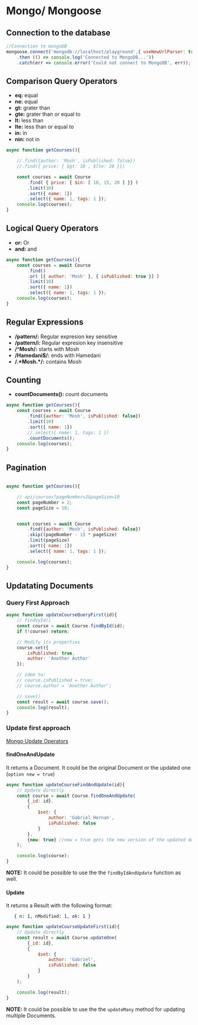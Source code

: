 # Mongo/ Mongoose

## Connection to the database

```javascript
//Connection to mongoDB
mongoose.connect('mongodb://localhost/playground',{ useNewUrlParser: true, useUnifiedTopology: true } )
    .then (() => console.log('Connected to MongoDB...'))
    .catch(err => console.error('Could not connect to MongoDB', err));
```

## Comparison Query Operators

* **eq:** equal
* **ne:** equal
* **gt:** grater than
* **gte:** grater than or equal to
* **lt:** less than
* **lte:** less than or equal to
* **in:**  in
* **nin:** not in

```javascript
async function getCourses(){

    //.find({author: 'Mosh', isPublished: false})
    //.find({ price: { $gt: 10 , $lte: 20 }})

    const courses = await Course
        .find( { price: { $in: [ 10, 15, 20 ] }} )
        .limit(10)
        .sort({ name: 1})
        .select({ name: 1, tags: 1 });
    console.log(courses);
}

```

## Logical Query Operators

* **or:** Or
* **and:** and

```javascript
async function getCourses(){
    const courses = await Course
        .find()
        .or( [{ author: 'Mosh' }, { isPublished: true }] )
        .limit(10)
        .sort({ name: 1})
        .select({ name: 1, tags: 1 });
    console.log(courses);
}
```

## Regular Expressions

* **/pattern/:** Regular expresion key sensitive
* **/pattern/i:** Regular expresion key insensitive
* **/^Mosh/:** starts with Mosh
* **/Hamedani$/:** ends with Hamedani
* **/.\*Mosh.\*/:** contains Mosh

## Counting

* **countDocuments():** count documents

```javascript
async function getCourses(){
    const courses = await Course
        .find({author: 'Mosh', isPublished: false})
        .limit(10)
        .sort({ name: 1})
        //.select({ name: 1, tags: 1 })
        .countDocuments();
    console.log(courses);
}
```

## Pagination

```javascript

async function getCourses(){

    // api/courses?pageNumber=2&pageSize=10
    const pageNumber = 2;
    const pageSize = 10;


    const courses = await Course
        .find({author: 'Mosh', isPublished: false})
        .skip((pageNumber - 1) * pageSize)
        .limit(pageSize)
        .sort({ name: 1})
        .select({ name: 1, tags: 1 });

    console.log(courses);
}

```


## Updatating Documents

### Query First Approach

```javascript
async function updateCourseQueryFirst(id){
    // findVyId()
    const course = await Course.findById(id);
    if (!course) return;

    // Modify its properties
    course.set({
        isPublished: true,
        author: 'Another Author'
    });

    // idem to:
    // course.isPublished = true;
    // course.author = 'Another Author';

    // save()
    const result = await course.save();
    console.log(result);
}

```

### Update first approach


[Mongo Update Operators](https://docs.mongodb.com/manual/reference/operator/update/)

#### findOneAndUpdate

It returns a Document. It could be the original Document or the updated one (``option new = true``) 

```javascript
async function updateCourseFindAndUpdate(id){
    // Update directly
    const course = await Course.findOneAndUpdate(
        {_id: id},
        {
            $set: {
                author: 'Gabriel Hernan',
                isPublished: false
            }
        },
        {new: true} //new = true gets the new version of the updated document
    );

    console.log(course);
}
```

**NOTE:** It could be possible to use the the ``findByIdAndUpdate`` function as well.


#### Update

It returns a Result with the following format:

```
   { n: 1, nModified: 1, ok: 1 } 
```
 

```javascript
async function updateCourseUpdateFirst(id){
    // Update directly
    const result = await Course.updateOne(
        {_id: id},
        {
            $set: {
                author: 'Gabriel',
                isPublished: false
            }
        }
    );

    console.log(result);
}
```

**NOTE:** It could be possible to use the the ``updateMany`` method for updating multiple Documents.
